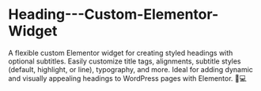 # Heading---Custom-Elementor-Widget
A flexible custom Elementor widget for creating styled headings with optional subtitles. Easily customize title tags, alignments, subtitle styles (default, highlight, or line), typography, and more. Ideal for adding dynamic and visually appealing headings to WordPress pages with Elementor. 🎨💻
